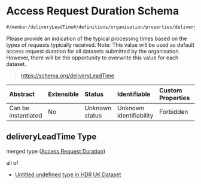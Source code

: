 # Access Request Duration Schema

```txt
#/member/deliveryLeadTime#/definitions/organisation/properties/deliveryLeadTime
```

Please provide an indication of the typical processing times based on the types of requests typically received. Note: This value will be used as default access request duration for all datasets submitted by the organisation. However, there will be the opportunity to overwrite this value for each dataset.

> <https://schema.org/deliveryLeadTime>

| Abstract            | Extensible | Status         | Identifiable            | Custom Properties | Additional Properties | Access Restrictions | Defined In                                                                                        |
| :------------------ | :--------- | :------------- | :---------------------- | :---------------- | :-------------------- | :------------------ | :------------------------------------------------------------------------------------------------ |
| Can be instantiated | No         | Unknown status | Unknown identifiability | Forbidden         | Allowed               | none                | [dataset.schema.json*](../../../schema/dataset/latest/dataset.schema.json "open original schema") |

## deliveryLeadTime Type

merged type ([Access Request Duration](dataset-definitions-organisation-metadata-properties-access-request-duration.md))

all of

*   [Untitled undefined type in HDR UK Dataset](dataset-definitions-organisation-metadata-properties-access-request-duration-allof-0.md "check type definition")
